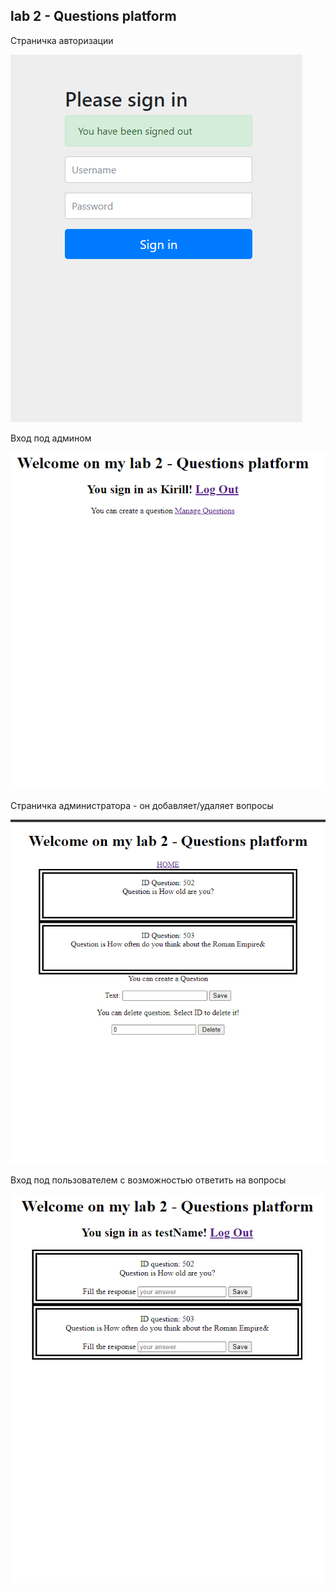 lab 2 - Questions platform
--
Страничка авторизации

![img.png](pictures/img.png)

Вход под админом

![img_1.png](pictures/img_1.png)

Страничка администратора - он добавляет/удаляет вопросы

![img_2.png](pictures/img_2.png)

Вход под пользователем с возможностью
ответить на вопросы

![img_3.png](pictures/img_3.png)


